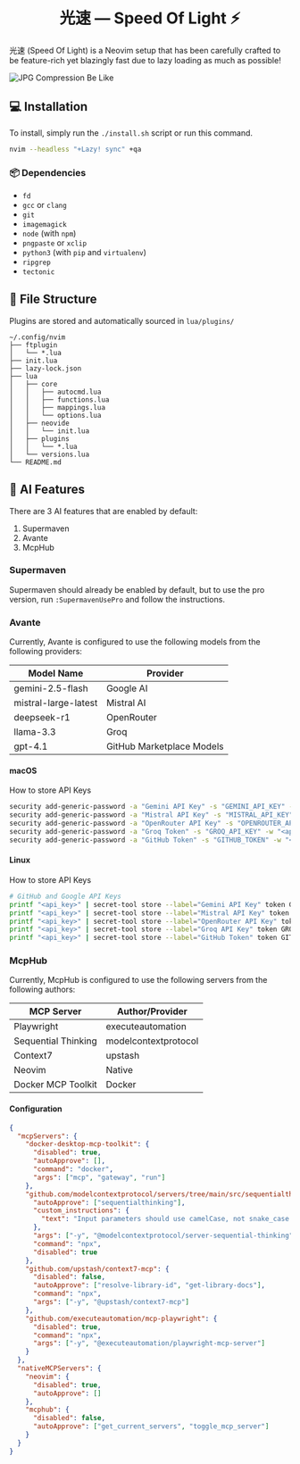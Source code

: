 <div align="center">
    <h1>光速 — Speed Of Light ⚡️</h1>
</div>

光速 (Speed Of Light) is a Neovim setup that has been carefully crafted to be feature-rich yet blazingly fast due to lazy loading as much as possible!

![JPG Compression Be Like](https://github.com/user-attachments/assets/03f5d637-9078-4ca5-9235-545ea5e0d141)

## 💻 Installation

To install, simply run the `./install.sh` script or run this command.

```bash
nvim --headless "+Lazy! sync" +qa
```

### 📦 Dependencies

- `fd`
- `gcc` or `clang`
- `git`
- `imagemagick`
- `node` (with `npm`)
- `pngpaste` or `xclip`
- `python3` (with `pip` and `virtualenv`)
- `ripgrep`
- `tectonic`

## 📁 File Structure

Plugins are stored and automatically sourced in `lua/plugins/`

```
~/.config/nvim
├── ftplugin
│   └── *.lua
├── init.lua
├── lazy-lock.json
├── lua
│   ├── core
│   │   ├── autocmd.lua
│   │   ├── functions.lua
│   │   ├── mappings.lua
│   │   └── options.lua
│   ├── neovide
│   │   └── init.lua
│   ├── plugins
│   │   └── *.lua
│   └── versions.lua
└── README.md
```

## 🤖 AI Features

There are 3 AI features that are enabled by default:

1. Supermaven
2. Avante
3. McpHub

### Supermaven

Supermaven should already be enabled by default, but to use the pro version, run `:SupermavenUsePro` and follow the instructions.

### Avante

Currently, Avante is configured to use the following models from the following providers:

| Model Name           | Provider                  |
| -------------------- | ------------------------- |
| gemini-2.5-flash     | Google AI                 |
| mistral-large-latest | Mistral AI                |
| deepseek-r1          | OpenRouter                |
| llama-3.3            | Groq                      |
| gpt-4.1              | GitHub Marketplace Models |

#### macOS

How to store API Keys

```bash
security add-generic-password -a "Gemini API Key" -s "GEMINI_API_KEY" -w "<api_key>"
security add-generic-password -a "Mistral API Key" -s "MISTRAL_API_KEY" -w "<api_key>"
security add-generic-password -a "OpenRouter API Key" -s "OPENROUTER_API_KEY" -w "<api_key>"
security add-generic-password -a "Groq Token" -s "GROQ_API_KEY" -w "<api_key>"
security add-generic-password -a "GitHub Token" -s "GITHUB_TOKEN" -w "<api_key>"
```

#### Linux

How to store API Keys

```bash
# GitHub and Google API Keys
printf "<api_key>" | secret-tool store --label="Gemini API Key" token GEMINI_API_KEY
printf "<api_key>" | secret-tool store --label="Mistral API Key" token MISTRAL_API_KEY
printf "<api_key>" | secret-tool store --label="OpenRouter API Key" token OPENROUTER_API_KEY
printf "<api_key>" | secret-tool store --label="Groq API Key" token GROQ_API_KEY
printf "<api_key>" | secret-tool store --label="GitHub Token" token GITHUB_TOKEN
```

### McpHub

Currently, McpHub is configured to use the following servers from the following authors:

| MCP Server          | Author/Provider      |
| ------------------- | -------------------- |
| Playwright          | executeautomation    |
| Sequential Thinking | modelcontextprotocol |
| Context7            | upstash              |
| Neovim              | Native               |
| Docker MCP Toolkit  | Docker               |

#### Configuration

```json
{
  "mcpServers": {
    "docker-desktop-mcp-toolkit": {
      "disabled": true,
      "autoApprove": [],
      "command": "docker",
      "args": ["mcp", "gateway", "run"]
    },
    "github.com/modelcontextprotocol/servers/tree/main/src/sequentialthinking": {
      "autoApprove": ["sequentialthinking"],
      "custom_instructions": {
        "text": "Input parameters should use camelCase, not snake_case. For example, thoughts_needed should be changed to thoughtsNeeded."
      },
      "args": ["-y", "@modelcontextprotocol/server-sequential-thinking"],
      "command": "npx",
      "disabled": true
    },
    "github.com/upstash/context7-mcp": {
      "disabled": false,
      "autoApprove": ["resolve-library-id", "get-library-docs"],
      "command": "npx",
      "args": ["-y", "@upstash/context7-mcp"]
    },
    "github.com/executeautomation/mcp-playwright": {
      "disabled": true,
      "command": "npx",
      "args": ["-y", "@executeautomation/playwright-mcp-server"]
    }
  },
  "nativeMCPServers": {
    "neovim": {
      "disabled": true,
      "autoApprove": []
    },
    "mcphub": {
      "disabled": false,
      "autoApprove": ["get_current_servers", "toggle_mcp_server"]
    }
  }
}
```
